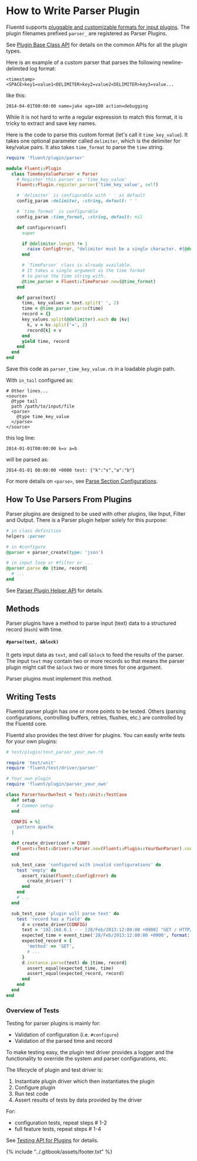 # How to Write Parser Plugin

Fluentd supports [pluggable and customizable formats for input plugins](../parser/). The plugin filenames prefixed `parser_` are registered as Parser Plugins.

See [Plugin Base Class API](api-plugin-base.md) for details on the common APIs for all the plugin types.

Here is an example of a custom parser that parses the following newline-delimited log format:

```text
<timestamp><SPACE>key1=value1<DELIMITER>key2=value2<DELIMITER>key3=value...
```

like this:

```text
2014-04-01T00:00:00 name=jake age=100 action=debugging
```

While it is not hard to write a regular expression to match this format, it is tricky to extract and save key names.

Here is the code to parse this custom format \(let's call it `time_key_value`\). It takes one optional parameter called `delimiter`, which is the delimiter for key/value pairs. It also takes `time_format` to parse the `time` string.

```ruby
require 'fluent/plugin/parser'

module Fluent::Plugin
  class TimeKeyValueParser < Parser
    # Register this parser as 'time_key_value'
    Fluent::Plugin.register_parser('time_key_value', self)

    # `delimiter` is configurable with ' ' as default
    config_param :delimiter, :string, default: ' '

    # `time_format` is configurable
    config_param :time_format, :string, default: nil

    def configure(conf)
      super

      if @delimiter.length != 1
        raise ConfigError, "delimiter must be a single character. #{@delimiter} is not."
      end

      # `TimeParser` class is already available.
      # It takes a single argument as the time format
      # to parse the time string with.
      @time_parser = Fluent::TimeParser.new(@time_format)
    end

    def parse(text)
      time, key_values = text.split(' ', 2)
      time = @time_parser.parse(time)
      record = {}
      key_values.split(@delimiter).each do |kv|
        k, v = kv.split('=', 2)
        record[k] = v
      end
      yield time, record
    end
  end
end
```

Save this code as `parser_time_key_value.rb` in a loadable plugin path.

With `in_tail` configured as:

```text
# Other lines...
<source>
  @type tail
  path /path/to/input/file
  <parse>
    @type time_key_value
  </parse>
</source>
```

this log line:

```text
2014-01-01T00:00:00 k=v a=b
```

will be parsed as:

```text
2014-01-01 00:00:00 +0000 test: {"k":"v","a":"b"}
```

For more details on `<parse>`, see [Parse Section Configurations](../configuration/parse-section.md).

## How To Use Parsers From Plugins

Parser plugins are designed to be used with other plugins, like Input, Filter and Output. There is a Parser plugin helper solely for this purpose:

```ruby
# in class definition
helpers :parser

# in #configure
@parser = parser_create(type: 'json')

# in input loop or #filter or ...
@parser.parse do |time, record|
  # ...
end
```

See [Parser Plugin Helper API](../plugin-helper-overview/api-plugin-helper-parser.md) for details.

## Methods

Parser plugins have a method to parse input \(text\) data to a structured record \(`Hash`\) with time.

#### `#parse(text, &block)`

It gets input data as `text`, and call `&block` to feed the results of the parser. The input `text` may contain two or more records so that means the parser plugin might call the `&block` two or more times for one argument.

Parser plugins must implement this method.

## Writing Tests

Fluentd parser plugin has one or more points to be tested. Others \(parsing configurations, controlling buffers, retries, flushes, etc.\) are controlled by the Fluentd core.

Fluentd also provides the test driver for plugins. You can easily write tests for your own plugins:

```ruby
# test/plugin/test_parser_your_own.rb

require 'test/unit'
require 'fluent/test/driver/parser'

# Your own plugin
require 'fluent/plugin/parser_your_own'

class ParserYourOwnTest < Test::Unit::TestCase
  def setup
    # Common setup
  end

  CONFIG = %[
    pattern apache
  ]

  def create_driver(conf = CONF)
    Fluent::Test::Driver::Parser.new(Fluent::Plugin::YourOwnParser).configure(conf)
  end

  sub_test_case 'configured with invalid configurations' do
    test 'empty' do
      assert_raise(Fluent::ConfigError) do
        create_driver('')
      end
    end
    # ...
  end

  sub_test_case 'plugin will parse text' do
    test 'record has a field' do
      d = create_driver(CONFIG)
      text = '192.168.0.1 - - [28/Feb/2013:12:00:00 +0900] "GET / HTTP/1.1" 200 777'
      expected_time = event_time('28/Feb/2013:12:00:00 +0900', format: '%d/%b/%Y:%H:%M:%S %z')
      expected_record = {
        'method' => 'GET',
        # ...
      }
      d.instance.parse(text) do |time, record|
        assert_equal(expected_time, time)
        assert_equal(expected_record, record)
      end
    end
  end
end
```

### Overview of Tests

Testing for parser plugins is mainly for:

* Validation of configuration \(i.e. `#configure`\)
* Validation of the parsed time and record

To make testing easy, the plugin test driver provides a logger and the functionality to override the system and parser configurations, etc.

The lifecycle of plugin and test driver is:

1. Instantiate plugin driver which then instantiates the plugin
2. Configure plugin
3. Run test code
4. Assert results of tests by data provided by the driver

For:

* configuration tests, repeat steps \# 1-2
* full feature tests, repeat steps \# 1-4

See [Testing API for Plugins](plugin-test-code.md) for details.

{% include "../.gitbook/assets/footer.txt" %}
